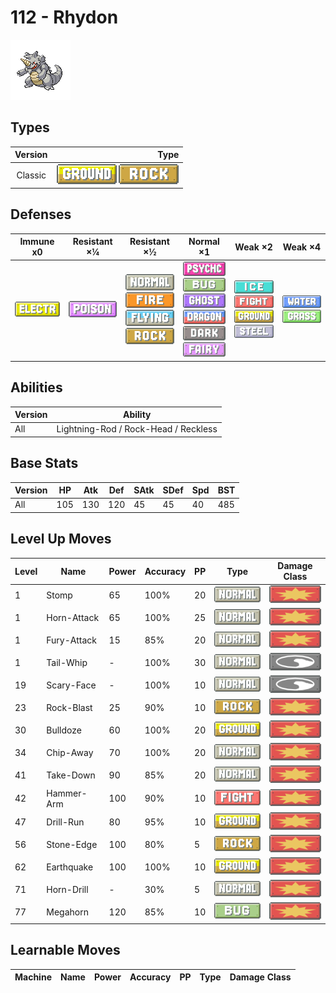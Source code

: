 # 112 - Rhydon

![rhydon](../img/pokemon/112.png)

## Types

| Version | Type                                                              |
| :-----: | ----------------------------------------------------------------: |
| Classic | ![ground](../img/types/ground.png) ![rock](../img/types/rock.png) |

## Defenses

| Immune x0                              | Resistant ×¼                       | Resistant ×½                                                                                                                                    | Normal ×1                                                                                                                                                                                                                 | Weak ×2                                                                                                                                             | Weak ×4                                                               |
| -------------------------------------- | ---------------------------------- | ----------------------------------------------------------------------------------------------------------------------------------------------- | ------------------------------------------------------------------------------------------------------------------------------------------------------------------------------------------------------------------------- | --------------------------------------------------------------------------------------------------------------------------------------------------- | --------------------------------------------------------------------- |
| ![electric](../img/types/electric.png) | ![poison](../img/types/poison.png) | ![normal](../img/types/normal.png)<br/>![fire](../img/types/fire.png)<br/>![flying](../img/types/flying.png)<br/>![rock](../img/types/rock.png) | ![psychic](../img/types/psychic.png)<br/>![bug](../img/types/bug.png)<br/>![ghost](../img/types/ghost.png)<br/>![dragon](../img/types/dragon.png)<br/>![dark](../img/types/dark.png)<br/>![fairy](../img/types/fairy.png) | ![ice](../img/types/ice.png)<br/>![fighting](../img/types/fighting.png)<br/>![ground](../img/types/ground.png)<br/>![steel](../img/types/steel.png) | ![water](../img/types/water.png)<br/>![grass](../img/types/grass.png) |

## Abilities

| Version | Ability                              |
| ------- | ------------------------------------ |
| All     | Lightning-Rod / Rock-Head / Reckless |

## Base Stats

| Version | HP  | Atk | Def | SAtk | SDef | Spd | BST |
| ------- | --- | --- | --- | ---- | ---- | --- | --- |
| All     | 105 | 130 | 120 | 45   | 45   | 40  | 485 |

## Level Up Moves

| Level | Name        | Power | Accuracy | PP | Type                                   | Damage Class                           |
| ----- | ----------- | ----- | -------- | -- | -------------------------------------- | -------------------------------------- |
| 1     | Stomp       | 65    | 100%     | 20 | ![normal](../img/types/normal.png)     | ![physical](../img/types/physical.png) |
| 1     | Horn-Attack | 65    | 100%     | 25 | ![normal](../img/types/normal.png)     | ![physical](../img/types/physical.png) |
| 1     | Fury-Attack | 15    | 85%      | 20 | ![normal](../img/types/normal.png)     | ![physical](../img/types/physical.png) |
| 1     | Tail-Whip   | -     | 100%     | 30 | ![normal](../img/types/normal.png)     | ![status](../img/types/status.png)     |
| 19    | Scary-Face  | -     | 100%     | 10 | ![normal](../img/types/normal.png)     | ![status](../img/types/status.png)     |
| 23    | Rock-Blast  | 25    | 90%      | 10 | ![rock](../img/types/rock.png)         | ![physical](../img/types/physical.png) |
| 30    | Bulldoze    | 60    | 100%     | 20 | ![ground](../img/types/ground.png)     | ![physical](../img/types/physical.png) |
| 34    | Chip-Away   | 70    | 100%     | 20 | ![normal](../img/types/normal.png)     | ![physical](../img/types/physical.png) |
| 41    | Take-Down   | 90    | 85%      | 20 | ![normal](../img/types/normal.png)     | ![physical](../img/types/physical.png) |
| 42    | Hammer-Arm  | 100   | 90%      | 10 | ![fighting](../img/types/fighting.png) | ![physical](../img/types/physical.png) |
| 47    | Drill-Run   | 80    | 95%      | 10 | ![ground](../img/types/ground.png)     | ![physical](../img/types/physical.png) |
| 56    | Stone-Edge  | 100   | 80%      | 5  | ![rock](../img/types/rock.png)         | ![physical](../img/types/physical.png) |
| 62    | Earthquake  | 100   | 100%     | 10 | ![ground](../img/types/ground.png)     | ![physical](../img/types/physical.png) |
| 71    | Horn-Drill  | -     | 30%      | 5  | ![normal](../img/types/normal.png)     | ![physical](../img/types/physical.png) |
| 77    | Megahorn    | 120   | 85%      | 10 | ![bug](../img/types/bug.png)           | ![physical](../img/types/physical.png) |

## Learnable Moves

| Machine | Name | Power | Accuracy | PP | Type | Damage Class |
| ------- | ---- | ----- | -------- | -- | ---- | ------------ |